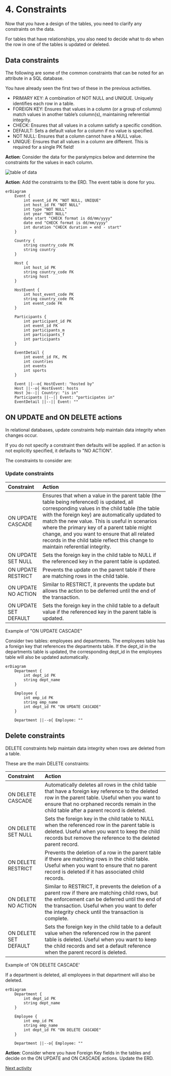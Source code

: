 # 4. Constraints

Now that you have a design of the tables, you need to clarify any constraints on the data.

For tables that have relationships, you also need to decide what to do when the row in one of the tables is updated or
deleted.

## Data constraints

The following are some of the common constraints that can be noted for an attribute in a SQL database.

You have already seen the first two of these in the previous activities.

- PRIMARY KEY: A combination of NOT NULL and UNIQUE. Uniquely identifies each row in a table.
- FOREIGN KEY: Ensures that values in a column (or a group of columns) match values in another table’s column(s),
  maintaining referential integrity.
- CHECK: Ensures that all values in a column satisfy a specific condition.
- DEFAULT: Sets a default value for a column if no value is specified.
- NOT NULL: Ensures that a column cannot have a NULL value.
- UNIQUE: Ensures that all values in a column are different. This is required for a single PK field!

**Action**: Consider the data for the paralympics below and determine the constraints for the values in each column.

![table of data](../img/erd-unnormalised-table.png)

**Action**: Add the constraints to the ERD. The event table is done for you.

```mermaid
erDiagram
    Event {
        int event_id PK "NOT NULL, UNIQUE"
        int host_id FK "NOT NULL"
        int type "NOT NULL"
        int year "NOT NULL"
        date start "CHECK format is dd/mm/yyyy"
        date end "CHECK format is dd/mm/yyyy"
        int duration "CHECK duration = end - start"
    }

    Country {
        string country_code PK
        string country
    }

    Host {
        int host_id PK
        string country_code FK
        string host
    }

    HostEvent {
        int host_event_code PK
        string country_code FK
        int event_code FK
    }

    Participants {
        int participant_id PK
        int event_id FK
        int participants_m
        int participants_f
        int participants
    }

    EventDetail {
        int event_id FK, PK
        int countries
        int events
        int sports
    }

    Event ||--o{ HostEvent: "hosted by"
    Host ||--o{ HostEvent: hosts
    Host }o--|| Country: "is in"
    Participants ||--|| Event: "participates in"
    EventDetail ||--|| Event: ""
```

## ON UPDATE and ON DELETE actions

In relational databases, update constraints help maintain data integrity when changes occur.

If you do not specify a constraint then defaults will be applied. If an action is not explicitly specified, it defaults
to "NO ACTION".

The constraints to consider are:

### Update constraints

| Constraint            | Action                                                                                                                                                                                                                                                                                                                                                                                                                            |
|:----------------------|:----------------------------------------------------------------------------------------------------------------------------------------------------------------------------------------------------------------------------------------------------------------------------------------------------------------------------------------------------------------------------------------------------------------------------------|
| ON UPDATE CASCADE     | Ensures that when a value in the parent table (the table being referenced) is updated, all corresponding values in the child table (the table with the foreign key) are automatically updated to match the new value. This is useful in scenarios where the primary key of a parent table might change, and you want to ensure that all related records in the child table reflect this change to maintain referential integrity. |
| ON UPDATE SET NULL    | Sets the foreign key in the child table to NULL if the referenced key in the parent table is updated.                                                                                                                                                                                                                                                                                                                             |
| ON UPDATE RESTRICT    | Prevents the update on the parent table if there are matching rows in the child table.                                                                                                                                                                                                                                                                                                                                            |
| ON UPDATE NO ACTION   | Similar to RESTRICT, it prevents the update but allows the action to be deferred until the end of the transaction.                                                                                                                                                                                                                                                                                                                |
| ON UPDATE SET DEFAULT | Sets the foreign key in the child table to a default value if the referenced key in the parent table is updated.                                                                                                                                                                                                                                                                                                                  |

Example of "ON UPDATE CASCADE"

Consider two tables: employees and departments. The employees table has a foreign key that references the departments
table. If the dept_id in the departments table is updated, the corresponding dept_id in the employees table will also be
updated automatically.

```mermaid
erDiagram
    Department {
        int dept_id PK
        string dept_name
    }

    Employee {
        int emp_id PK
        string emp_name
        int dept_id FK "ON UPDATE CASCADE"
    }

    Department ||--o{ Employee: ""
```

## Delete constraints

DELETE constraints help maintain data integrity when rows are deleted from a table.

These are the main DELETE constraints:

| Constraint            | Action                                                                                                                                                                                                                                                     |
|:----------------------|:-----------------------------------------------------------------------------------------------------------------------------------------------------------------------------------------------------------------------------------------------------------|
| ON DELETE CASCADE     | Automatically deletes all rows in the child table that have a foreign key reference to the deleted row in the parent table. Useful when you want to ensure that no orphaned records remain in the child table after a parent record is deleted.            |
| ON DELETE SET NULL    | Sets the foreign key in the child table to NULL when the referenced row in the parent table is deleted. Useful when you want to keep the child records but remove the reference to the deleted parent record.                                              |
| ON DELETE RESTRICT    | Prevents the deletion of a row in the parent table if there are matching rows in the child table. Useful when you want to ensure that no parent record is deleted if it has associated child records.                                                      |
| ON DELETE NO ACTION   | Similar to RESTRICT, it prevents the deletion of a parent row if there are matching child rows, but the enforcement can be deferred until the end of the transaction. Useful when you want to defer the integrity check until the transaction is complete. |
| ON DELETE SET DEFAULT | Sets the foreign key in the child table to a default value when the referenced row in the parent table is deleted. Useful when you want to keep the child records and set a default reference when the parent record is deleted.                           |

Example of 'ON DELETE CASCADE'

If a department is deleted, all employees in that department will also be deleted.

```mermaid
erDiagram
    Department {
        int dept_id PK
        string dept_name
    }

    Employee {
        int emp_id PK
        string emp_name
        int dept_id FK "ON DELETE CASCADE"
    }

    Department ||--o{ Employee: ""
```

**Action**: Consider where you have Foreign Key fields in the tables and decide on the ON UPDATE and ON CASCADE actions.
Update the ERD.

[Next activity](4-5-further-practice.md)